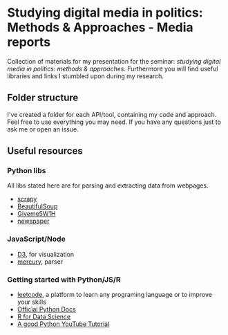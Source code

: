 
# Studying digital media in politics: Methods &amp; Approaches - Media reports
Collection of materials for my presentation for the seminar: *studying digital media in politics: methods &amp; approaches*. Furthermore you will find useful libraries and links I stumbled upon during my research. 

## Folder structure
I've created a folder for each API/tool, containing my code and approach. Feel free to use everything you may need. If you have any questions just to ask me or open an issue.

## Useful resources
### Python libs
All libs stated here are for parsing and extracting data from webpages.
 - [scrapy](https://scrapy.org/)
- [BeautifulSoup](https://www.crummy.com/software/BeautifulSoup/bs4/doc/)
- [Giveme5W1H](https://github.com/fhamborg/Giveme5W1H)
- [newspaper](https://github.com/codelucas/newspaper)

### JavaScript/Node
- [D3](https://d3js.org/), for visualization 
- [mercury](https://www.npmjs.com/package/@postlight/mercury-parser), parser

### Getting started with Python/JS/R
- [leetcode](https://leetcode.com/), a platform to learn any programing language or to improve your skills
- [Official Python Docs](https://docs.python.org/3/tutorial/index.html)
- [R for Data Science](https://r4ds.had.co.nz/)
- [A good Python YouTube Tutorial](https://www.youtube.com/watch?v=rfscVS0vtbw)

